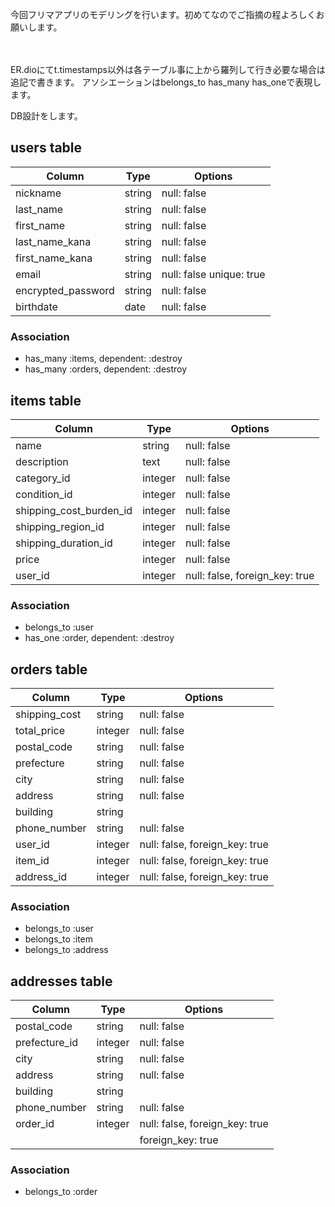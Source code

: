 今回フリマアプリのモデリングを行います。初めてなのでご指摘の程よろしくお願いします。

　

ER.dioにてt.timestamps以外は各テーブル事に上から羅列して行き必要な場合は追記で書きます。
アソシエーションはbelongs_to has_many has_oneで表現します。

DB設計をします。

## users table

| Column          | Type    | Options               |
| --------------- | ------- | --------------------- |
| nickname        | string  | null: false           |
| last_name       | string  | null: false           |
| first_name      | string  | null: false           |
| last_name_kana  | string  | null: false           |
| first_name_kana | string  | null: false           |
| email           | string  | null: false   unique: true        |
| encrypted_password | string  | null: false           |
| birthdate       | date    | null: false           |

### Association

- has_many :items, dependent: :destroy 
- has_many :orders, dependent: :destroy    

## items table

| Column               | Type    | Options               |
| -------------------- | ------- | --------------------- |
| name                 | string  | null: false           |
| description          | text    | null: false           |
| category_id          | integer | null: false           |
| condition_id         | integer | null: false           |
| shipping_cost_burden_id | integer | null: false           |
| shipping_region_id   | integer | null: false           |
| shipping_duration_id | integer | null: false           |
| price                | integer | null: false           |
| user_id              | integer | null: false, foreign_key: true |

### Association

- belongs_to :user 
- has_one :order, dependent: :destroy 

## orders table

| Column          | Type    | Options               |
| --------------- | ------- | --------------------- |
| shipping_cost   | string  | null: false           |
| total_price     | integer | null: false           |
| postal_code     | string  | null: false           |
| prefecture      | string  | null: false           |
| city            | string  | null: false           |
| address         | string  | null: false           |
| building        | string  |                       |
| phone_number    | string  | null: false           |
| user_id         | integer | null: false, foreign_key: true |
| item_id         | integer | null: false, foreign_key: true |
| address_id      | integer | null: false, foreign_key: true | 

### Association

- belongs_to :user    
- belongs_to :item
- belongs_to :address 

## addresses table


| Column        | Type    | Options                         |
| ------------- | ------- | ------------------------------- |
| postal_code   | string  | null: false                     |
| prefecture_id | integer | null: false                     |
| city          | string  | null: false                     |
| address       | string  | null: false                     |
| building      | string  |                                 |
| phone_number  | string  | null: false                     |
| order_id      | integer | null: false, foreign_key: true  |
|               |         | foreign_key: true               |

### Association
- belongs_to :order








